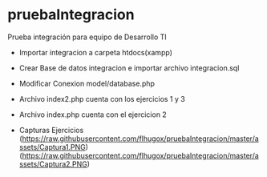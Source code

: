 # pruebaIntegracion
Prueba integración para equipo de Desarrollo TI


- Importar integracion a carpeta htdocs(xampp)
- Crear Base de datos integracion e importar archivo integracion.sql 
- Modificar Conexion model/database.php
- Archivo index2.php cuenta con los ejercicios 1 y 3
- Archivo index.php cuenta con el ejercicion 2

- Capturas Ejercicios
 (https://raw.githubusercontent.com/flhugox/pruebaIntegracion/master/assets/Captura1.PNG)
 (https://raw.githubusercontent.com/flhugox/pruebaIntegracion/master/assets/Captura2.PNG)
